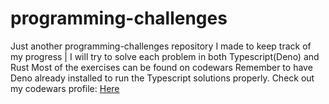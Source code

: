 # programming-challenges
Just another programming-challenges repository I made to keep track of my progress |  I will try to solve each problem in both Typescript(Deno) and Rust
Most of the exercises can be found on codewars
Remember to have Deno already installed to run the Typescript solutions properly. Check out my codewars profile: [Here](https://www.codewars.com/users/alejandro0619)
